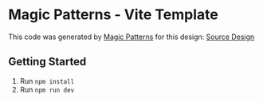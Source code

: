 # Magic Patterns - Vite Template

This code was generated by [Magic Patterns](https://magicpatterns.com) for this design: [Source Design](https://magicpatterns.com/c/gg7mkcskyv3suv9jczfqvo)

## Getting Started

1. Run `npm install`
2. Run `npm run dev`
